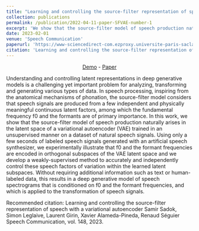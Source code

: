 ```yaml
---
title: "Learning and controlling the source-filter representation of speech with a variational autoencoder"
collection: publications
permalink: /publication/2022-04-11-paper-SFVAE-number-1
excerpt: 'We show that the source-filter model of speech production naturally emerges in the latent space of an unsupervised VAE and we propose a weakly-supervised method to control the pitch and formant frequencies of speech signals in the VAE latent space.'
date: 2023-02-01
venue: 'Speech Communication'
paperurl: 'https://www-sciencedirect-com.ezproxy.universite-paris-saclay.fr/science/article/pii/S0167639323000304'
citation: 'Learning and controlling the source-filter representation of speech with a variational autoencoder Samir Sadok, Simon Leglaive, Laurent Girin, Xavier Alameda-Pineda, Renaud Séguier Speech Communication, vol. 148, 2023.'
---
```

<p style="text-align: center;"><a href="https://samsad35.github.io/site-sfvae/">Demo</a> - <a href="https://arxiv.org/abs/2204.07075">Paper</a></p> 

Understanding and controlling latent representations in deep generative models is a challenging yet important problem for analyzing, transforming and generating various types of data. In speech processing, inspiring from the anatomical mechanisms of phonation, the source-filter model considers that speech signals are produced from a few independent and physically meaningful continuous latent factors, among which the fundamental frequency f0 and the formants are of primary importance. In this work, we show that the source-filter model of speech production naturally arises in the latent space of a variational autoencoder (VAE) trained in an unsupervised manner on a dataset of natural speech signals. Using only a few seconds of labeled speech signals generated with an artificial speech synthesizer, we experimentally illustrate that f0 and the formant frequencies are encoded in orthogonal subspaces of the VAE latent space and we develop a weakly-supervised method to accurately and independently control these speech factors of variation within the learned latent subspaces. Without requiring additional information such as text or human-labeled data, this results in a deep generative model of speech spectrograms that is conditioned on f0 and the formant frequencies, and which is applied to the transformation of speech signals.

Recommended citation: Learning and controlling the source-filter representation of speech with a variational autoencoder Samir Sadok, Simon Leglaive, Laurent Girin, Xavier Alameda-Pineda, Renaud Séguier Speech Communication, vol. 148, 2023.